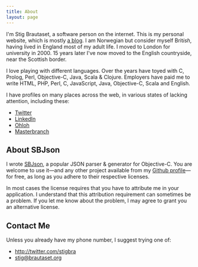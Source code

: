 ```yaml
---
title: About
layout: page
---
```




I'm Stig Brautaset, a software person on the internet. This is my personal
website, which is mostly [a blog](/articles.html). I am Norwegian but consider
myself Brit*ish*, having lived in England most of my adult life. I moved to
London for university in 2000. 15 years later I've now moved to the English
countryside, near the Scottish border.

I love playing with different languages. Over the years have toyed with C,
Prolog, Perl, Objective-C, Java, Scala & Clojure. Employers have paid me to
write HTML, PHP, Perl, C, JavaScript, Java, Objective-C, Scala and English.

I have profiles on many places across the web, in various states of lacking
attention, including these:

* [Twitter](http://twitter.com/stigbra)
* [LinkedIn](http://uk.linkedin.com/in/stigbrautaset)
* [Ohloh](https://www.ohloh.net/accounts/stigbra)
* [Masterbranch](http://www.masterbranch.com/developer/stig.brautaset)

About SBJson
------------

I wrote [SBJson][], a popular JSON parser & generator for Objective-C. You are
welcome to use it&mdash;and any other project available from my
[Github profile][github]&mdash;for free, as long as you adhere to their
respective licenses.

In most cases the license requires that you have to attribute me in your
application. I understand that this attribution requirement can sometimes be a
problem. If you let me know about the problem, I may agree to grant you an
alternative license.

[sbjson]: http://sbjson.org
[github]: http://github.com/stig

Contact Me
----------

Unless you already have my phone number, I suggest trying one of:

* <http://twitter.com/stigbra>
* <stig@brautaset.org>
